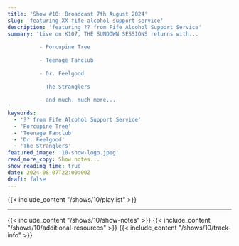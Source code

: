 ```yaml
---
title: 'Show #10: Broadcast 7th August 2024'
slug: 'featuring-XX-fife-alcohol-support-service'
description: 'featuring ?? from Fife Alcohol Support Service'
summary: 'Live on K107, THE SUNDOWN SESSIONS returns with...
 
          - Porcupine Tree 
                    
          - Teenage Fanclub
          
          - Dr. Feelgood
          
          - The Stranglers
          
          - and much, much more...
'
keywords:
  - '?? from Fife Alcohol Support Service'
  - 'Porcupine Tree'
  - 'Teenage Fanclub'
  - 'Dr. Feelgood'
  - 'The Stranglers'
featured_image: '10-show-logo.jpeg'
read_more_copy: Show notes...
show_reading_time: true
date: 2024-08-07T22:00:00Z
draft: false
---
```

{{< include_content "/shows/10/playlist" >}}

---

{{< include_content "/shows/10/show-notes" >}}
{{< include_content "/shows/10/additional-resources" >}}
{{< include_content "/shows/10/track-info" >}}